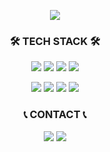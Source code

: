 <p align="center">
  <img src="https://capsule-render.vercel.app/api?type=venom&color=auto&height=300&section=header&text=Hi!🙌%20I%20am%20Hyunsung%20Lee&fontSize=40&fontColor=000000" />
</p>

<h3 align="center">
    🛠 TECH STACK 🛠
</h3>

<p align="center"> 
  <a href="https://www.djangoproject.com" target="_blank"><img src="https://img.shields.io/badge/Django-%23092E20?style=for-the-badge&logo=Django&logoColor=white"/></a>  
  <a href="https://fastapi.tiangolo.com/ko/" target="_blank"><img src="https://img.shields.io/badge/FastAPI-005571?style=for-the-badge&logo=fastapi"/></a>  
  <a href="https://www.mongodb.com/ko-kr" target="_blank"><img src="https://img.shields.io/badge/MongoDB-%234ea94b.svg?style=for-the-badge&logo=mongodb&logoColor=white"/></a>
  <a href="https://opencv.org/" target="_blank"><img src="https://img.shields.io/badge/opencv-%23white.svg?style=for-the-badge&logo=opencv&logoColor=white"/></a>
</p>
<p align="center"> 
  <a href="https://pytorch.org" target="_blank"><img src="https://img.shields.io/badge/PyTorch-%23EE4C2C?style=for-the-badge&logo=PyTorch&logoColor=white"/></a> 
  <a href="https://www.kernel.org" target="_blank"><img src="https://img.shields.io/badge/Linux-FCC624?style=for-the-badge&logo=linux&logoColor=white"/></a>  
  <a href="https://www.docker.com" target="_blank"><img src="https://img.shields.io/badge/docker-%230db7ed.svg?style=for-the-badge&logo=docker&logoColor=white"/></a>  
  <a href="https://azure.microsoft.com" target="_blank"><img src="https://img.shields.io/badge/Microsoft_Azure-0089D6?style=for-the-badge&logo=microsoft-azure&logoColor=white"/></a>  
</p>

<h3 align="center">
     📞 CONTACT 📞 
</h3>
<p align="center"> 
  <a href="https://jodog0412@gmail.com" target="_blank"><img src="https://img.shields.io/badge/Gmail-D14836?style=for-the-badge&logo=gmail&logoColor=white"/></a>   
  <a href="https://www.linkedin.com/in/현성-이-062b7621b" target="_blank"><img src="https://img.shields.io/badge/LinkedIn-0077B5?style=for-the-badge&logo=linkedin&logoColor=white"/></a>  
</p>
